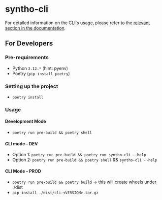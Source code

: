 # syntho-cli

For detailed information on the CLI's usage, please refer to the [relevant section in the documentation](https://github.com/syntho-ai/deployment-tools/blob/main/cli/docs/getting-started.md).

## For Developers

### Pre-requirements

- Python `3.12.*` (hint: pyenv)
- Poetry (`pip install poetry`)


### Setting up the project

- `poetry install`

### Usage

#### Development Mode

- `poetry run pre-build && poetry shell`

#### CLI mode - DEV

- Option 1: `poetry run pre-build && poetry run syntho-cli --help`
- Option 2: `poetry run pre-build && poetry shell` && `syntho-cli --help`

#### CLI Mode - PROD

- `poetry run pre-build && poetry build` -> this will create wheels under ./dist
- `pip install ./dist/cli-<VERSION>.tar.gz`
